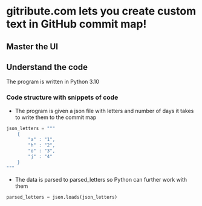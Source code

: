 # gitribute.com lets you create custom text in GitHub commit map!
 
## Master the UI

## Understand the code 

The program is written in Python 3.10

### Code structure with snippets of code 

+ The program is given a json file with letters and number of days it takes to write them to the commit map 

```py
json_letters = """
    {
        "a" : "1",
        "h" : "2",
        "o" : "3", 
        "j" : "4"
    }
"""
```

+ The data is parsed to parsed_letters so Python can further work with them 

```py
parsed_letters = json.loads(json_letters)
```
